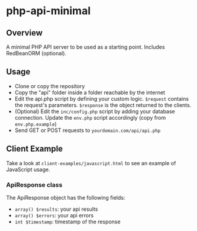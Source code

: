 # php-api-minimal
## Overview
A minimal PHP API server to be used as a starting point. Includes RedBeanORM (optional).

## Usage
- Clone or copy the repository
- Copy the "api" folder inside a folder reachable by the internet
- Edit the api.php script by defining your custom logic. `$request` contains the request's parameters. `$response` is the object returned to the clients.
- (Optional) Edit the `inc/config.php` script by adding your database connection. Update the `env.php` script accordingly (copy from `env.php.example`)
- Send GET or POST requests to `yourdomain.com/api/api.php`

## Client Example
Take a look at `client-examples/javascript.html` to see an example of JavaScript usage.

### ApiResponse class
The ApiResponse object has the following fields:
- `array() $results`: your api results
- `array() $errors`: your api errors
- `int $timestamp`: timestamp of the response